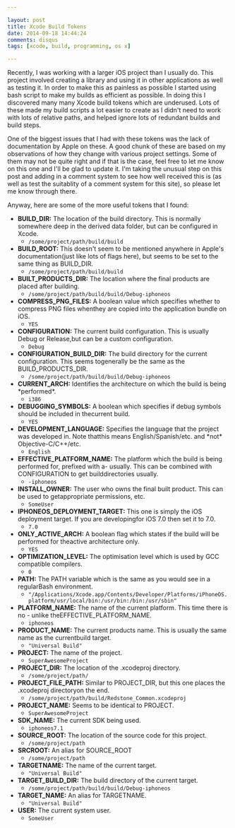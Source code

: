 ```yaml
---

layout: post
title: Xcode Build Tokens
date: 2014-09-18 14:44:24
comments: disqus
tags: [xcode, build, programming, os x]

---
```


Recently, I was working with a larger iOS project than I usually do. This
project involved creating a library and using it in other applications as well
as testing it. In order to make this as painless as possible I started using
bash script to make my builds as efficient as possible. In doing this
I discovered many many Xcode build tokens which are underused. Lots of these
made my build scripts a lot easier to create as I didn't need to work with lots
of relative paths, and helped ignore lots of redundant builds and build steps. 

One of the biggest issues that I had with these tokens was the lack of
documentation by Apple on these. A good chunk of these are based on my
observations of how they change with various project settings. Some of them may
not be quite right and if that is the case, feel free to let me know on this one
and I'll be glad to update it. I'm taking the unusual step on this post and
adding in a comment system to see how well received this is (as well as test the
        suitablity of a comment system for this site), so please let me know
through there.

Anyway, here are some of the more useful tokens that I found:

<ul>

<li><b>BUILD_DIR:</b> The location of the build directory. This is normally somewhere deep in the derived data folder, but can be configured in Xcode.<br><ul><li><code>/some/project/path/build/build</code></li></ul></li>
<li><b>BUILD_ROOT:</b> This doesn't seem to be mentioned anywhere in Apple's documentation(just like lots of flags here), but seems to be set to the same thing as BUILD_DIR.<br><ul><li><code>/some/project/path/build/build</code></li></ul></li>
<li><b>BUILT_PRODUCTS_DIR:</b> The location where the final products are placed after building. <br><ul><li><code>/some/project/path/build/build/Debug-iphoneos</code></li></ul></li>
<li><b>COMPRESS_PNG_FILES:</b> A boolean value which specifies whether to compress PNG files whenthey are copied into the application bundle on iOS.<br><ul><li><code>YES</code></li></ul></li>
<li><b>CONFIGURATION:</b> The current build configuration. This is usually Debug or Release,but can be a custom configuration.<br><ul><li><code>Debug</code></li></ul></li>
<li><b>CONFIGURATION_BUILD_DIR:</b> The build directory for the current configuration. This seems togenerally be the same as the BUILD_PRODUCTS_DIR.<br><ul><li><code>/some/project/path/build/build/Debug-iphoneos</code></li></ul></li>
<li><b>CURRENT_ARCH:</b> Identifies the architecture on which the build is being *performed*.<br><ul><li><code>i386</code></li></ul></li>
<li><b>DEBUGGING_SYMBOLS:</b> A boolean which specifies if debug symbols should be included in thecurrent build.<br><ul><li><code>YES</code></li></ul></li>
<li><b>DEVELOPMENT_LANGUAGE:</b> Specifies the language that the project was developed in. Note thatthis means English/Spanish/etc. and *not* Objective-C/C++/etc.<br><ul><li><code>English</code></li></ul></li>
<li><b>EFFECTIVE_PLATFORM_NAME:</b> The platform which the build is being performed for, prefixed with a- usually. This can be combined with CONFIGURATION to get builddirectories usually.<br><ul><li><code>-iphoneos</code></li></ul></li>
<li><b>INSTALL_OWNER:</b> The user who owns the final built product. This can be used to getappropriate permissions, etc.<br><ul><li><code>SomeUser</code></li></ul></li>
<li><b>IPHONEOS_DEPLOYMENT_TARGET:</b> This one is simply the iOS deployment target. If you are developingfor iOS 7.0 then set it to 7.0.<br><ul><li><code>7.0</code></li></ul></li>
<li><b>ONLY_ACTIVE_ARCH:</b> A boolean flag which states if the build will be performed for theactive architecture only.<br><ul><li><code>YES</code></li></ul></li>
<li><b>OPTIMIZATION_LEVEL:</b> The optimisation level which is used by GCC compatible compilers.<br><ul><li><code>0</code></li></ul></li>
<li><b>PATH:</b> The PATH variable which is the same as you would see in a regularBash environment.<br><ul><li><code>"/Applications/Xcode.app/Contents/Developer/Platforms/iPhoneOS.platform/usr/local/bin:/usr/bin:/bin:/usr/sbin"</code></li></ul></li>
<li><b>PLATFORM_NAME:</b> The name of the current platform. This time there is no - unlike theEFFECTIVE_PLATFORM_NAME.<br><ul><li><code>iphoneos</code></li></ul></li>
<li><b>PRODUCT_NAME:</b> The current products name. This is usually the same name as the currentbuild target.<br><ul><li><code>"Universal Build"</code></li></ul></li>
<li><b>PROJECT:</b> The name of the project.<br><ul><li><code>SuperAwesomeProject</code></li></ul></li>
<li><b>PROJECT_DIR:</b> The location of the .xcodeproj directory.<br><ul><li><code>/some/project/path/</code></li></ul></li>
<li><b>PROJECT_FILE_PATH:</b> Similar to PROJECT_DIR, but this one places the .xcodeproj directoryon the end.<br><ul><li><code>/some/project/path/build/Redstone_Common.xcodeproj</code></li></ul></li>
<li><b>PROJECT_NAME:</b> Seems to be identical to PROJECT.<br><ul><li><code>SuperAwesomeProject</code></li></ul></li>
<li><b>SDK_NAME:</b> The current SDK being used.<br><ul><li><code>iphoneos7.1</code></li></ul></li>
<li><b>SOURCE_ROOT:</b> The location of the source code for this project.<br><ul><li><code>/some/project/path</code></li></ul></li>
<li><b>SRCROOT:</b> An alias for SOURCE_ROOT<br><ul><li><code>/some/project/path</code></li></ul></li>
<li><b>TARGETNAME:</b> The name of the current target.<br><ul><li><code>"Universal Build"</code></li></ul></li>
<li><b>TARGET_BUILD_DIR:</b> The build directory of the current target.<br><ul><li><code>/some/project/path/build/build/Debug-iphoneos</code></li></ul></li>
<li><b>TARGET_NAME:</b> An alias for TARGETNAME.<br><ul><li><code>"Universal Build"</code></li></ul></li>
<li><b>USER:</b> The current system user.<br><ul><li><code>SomeUser</code></li></ul></li>

</ul>
